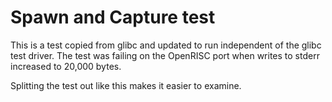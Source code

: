 # Spawn and Capture test

This is a test copied from glibc and updated to run independent of the glibc
test driver.  The test was failing on the OpenRISC port when writes to stderr
increased to 20,000 bytes.

Splitting the test out like this makes it easier to examine.
